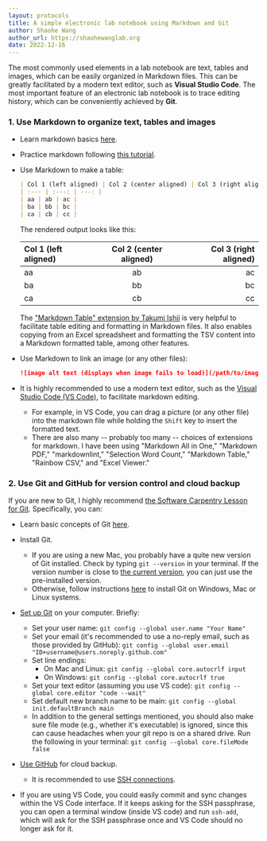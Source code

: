 ```yaml
---
layout: protocols
title: A simple electronic lab notebook using Markdown and Git
author: Shaohe Wang
author_url: https://shaohewanglab.org
date: 2022-12-16
---
```


The most commonly used elements in a lab notebook are text, tables and images, which can be easily organized in Markdown files. This can be greatly facilitated by a modern text editor, such as **Visual Studio Code**. The most important feature of an electronic lab notebook is to trace editing history, which can be conveniently achieved by **Git**.

### 1. Use Markdown to organize text, tables and images

* Learn markdown basics [here](https://www.markdownguide.org/basic-syntax/).

* Practice markdown following [this tutorial](https://www.markdowntutorial.com/).

* Use Markdown to make a table:

  ```Markdown
  | Col 1 (left aligned) | Col 2 (center aligned) | Col 3 (right aligned) |
  | :--- | :---: | ---: |
  | aa | ab | ac |
  | ba | bb | bc |
  | ca | cb | cc |
  ```

  The rendered output looks like this:

  | Col 1 (left aligned) | Col 2 (center aligned) | Col 3 (right aligned) |
  | :--- | :---: | ---: |
  | aa | ab | ac |
  | ba | bb | bc |
  | ca | cb | cc |

  The ["Markdown Table" extension by Takumi Ishii](https://marketplace.visualstudio.com/items?itemName=TakumiI.markdowntable) is very helpful to facilitate table editing and formatting in Markdown files. It also enables copying from an Excel spreadsheet and formatting the TSV content into a Markdown formatted table, among other features.

* Use Markdown to link an image (or any other files):

  ```Markdown
  ![image alt text (displays when image fails to load)](/path/to/image.png)
  ```

* It is highly recommended to use a modern text editor, such as the [Visual Studio Code (VS Code)](https://code.visualstudio.com/), to facilitate markdown editing.
  * For example, in VS Code, you can drag a picture (or any other file) into the markdown file while holding the `Shift` key to insert the formatted text.
  * There are also many -- probably too many -- choices of extensions for markdown. I have been using "Markdown All in One," "Markdown PDF," "markdownlint," "Selection Word Count," "Markdown Table," "Rainbow CSV," and "Excel Viewer."

### 2. Use Git and GitHub for version control and cloud backup

If you are new to Git, I highly recommend [the Software Carpentry Lesson for Git](https://swcarpentry.github.io/git-novice/index.html). Specifically, you can:

* Learn basic concepts of Git [here](https://swcarpentry.github.io/git-novice/01-basics.html).

* Install Git.
  * If you are using a new Mac, you probably have a quite new version of Git installed. Check by typing `git --version` in your terminal. If the version number is close to [the current version](https://git-scm.com/downloads), you can just use the pre-installed version.
  * Otherwise, follow instructions [here](https://carpentries.github.io/workshop-template/#git) to install Git on Windows, Mac or Linux systems.

* [Set up Git](https://swcarpentry.github.io/git-novice/02-setup.html) on your computer. Briefly:
  * Set your user name: `git config --global user.name "Your Name"`
  * Set your email (it's recommended to use a no-reply email, such as those provided by GitHub): `git config --global user.email "ID+username@users.noreply.github.com"`
  * Set line endings:
    * On Mac and Linux: `git config --global core.autocrlf input`
    * On Windows: `git config --global core.autocrlf true`
  * Set your text editor (assuming you use VS code): `git config --global core.editor "code --wait"`
  * Set default new branch name to be main: `git config --global init.defaultBranch main`
  * In addition to the general settings mentioned, you should also make sure file mode (e.g., whether it's executable) is ignored, since this can cause headaches when your git repo is on a shared drive. Run the following in your terminal: `git config --global core.fileMode false`

* [Use GitHub](https://swcarpentry.github.io/git-novice/07-github.html) for cloud backup.
  * It is recommended to use [SSH connections](https://docs.github.com/en/authentication/connecting-to-github-with-ssh).

* If you are using VS Code, you could easily commit and sync changes within the VS Code interface. If it keeps asking for the SSH passphrase, you can open a terminal window (inside VS code) and run `ssh-add`, which will ask for the SSH passphrase once and VS Code should no longer ask for it.
